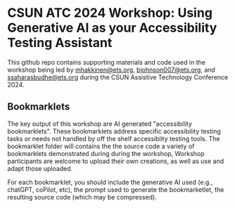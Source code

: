 # CSUN ATC 2024 Workshop: Using Generative AI as your Accessibility Testing Assistant

This github repo contains supporting materials and code used in the workshop being led by mhakkinen@ets.org, bjohnson007@ets.org, and ssaharasbudhe@ets.org during the CSUN Assistive Technology Conference 2024.

## Bookmarklets

The key output of this workshop are AI generated "accessibility bookmarklets".  These bookmarklets address specific accessibility testing tasks or needs not handled by off the shelf accessiblity testing tools.  The bookmarklet folder will contains the
the source code a variety of bookmarklets demonstrated during during the workshop,  Workshop participants are welcome to upload their own creations, as well as use and adapt those uploaded.

For each bookmarklet, you should include the generative AI used (e.g., chatGPT, coPilot, etc), the prompt used to generate the bookmarketlet, the resulting source code (which may be compressed).

